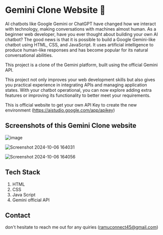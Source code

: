 # Gemini Clone Website 🌟

AI chatbots like Google Gemini or ChatGPT have changed how we interact with technology, making conversations with machines almost human.
As a beginner web developer, have you ever thought about building your own AI chatbot? The good news is that it is possible to build a Google Gemini-like chatbot using HTML, CSS, and JavaScript.
It uses artificial intelligence to produce human-like responses and has become popular for its natural conversational abilities.

This project is a clone of the Gemini platform, built using the official Gemini API.

This project not only improves your web development skills but also gives you practical experience in integrating APIs and managing application states. 
With your chatbot operational, you can now explore adding extra features or improving its functionality to better meet your requirements.

This is official website to get your own API Key to create the new environment (https://aistudio.google.com/app/apikey)




## Screenshots of this Gemini Clone website

![image](https://github.com/user-attachments/assets/e4b3c269-44ad-4af6-9bab-82e56e25aa07)

![Screenshot 2024-10-06 164031](https://github.com/user-attachments/assets/1e296e8f-8cc6-4a75-af32-8f311b2ad8c4)

![Screenshot 2024-10-06 164056](https://github.com/user-attachments/assets/6d59a258-1057-442e-a6a9-3c5740bf2fd9)

## Tech Stack 

1. HTML
2. CSS
3. Java Script
4. Gemini official API
   

## Contact 
don't hesitate to reach me out for any quiries (ramuconnect45@gmail.com)

